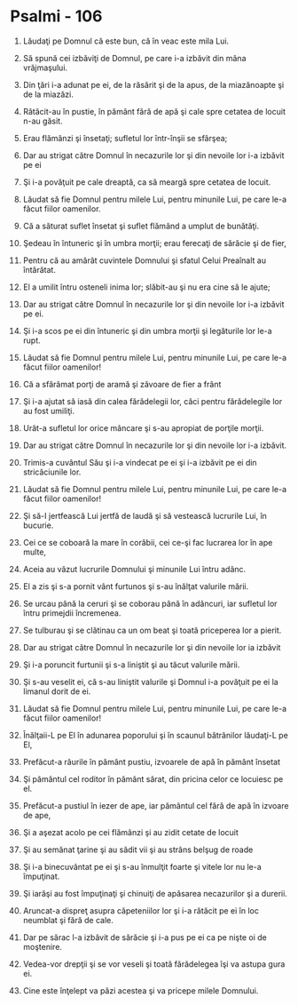# Psalmi - 106

1. Lăudaţi pe Domnul că este bun, că în veac este mila Lui. 

2. Să spună cei izbăviţi de Domnul, pe care i-a izbăvit din mâna vrăjmaşului. 

3. Din ţări i-a adunat pe ei, de la răsărit şi de la apus, de la miazănoapte şi de la miazăzi. 

4. Rătăcit-au în pustie, în pământ fără de apă şi cale spre cetatea de locuit n-au găsit. 

5. Erau flămânzi şi însetaţi; sufletul lor într-înşii se sfârşea; 

6. Dar au strigat către Domnul în necazurile lor şi din nevoile lor i-a izbăvit pe ei 

7. Şi i-a povăţuit pe cale dreaptă, ca să meargă spre cetatea de locuit. 

8. Lăudat să fie Domnul pentru milele Lui, pentru minunile Lui, pe care le-a făcut fiilor oamenilor. 

9. Că a săturat suflet însetat şi suflet flămând a umplut de bunătăţi. 

10. Şedeau în întuneric şi în umbra morţii; erau ferecaţi de sărăcie şi de fier, 

11. Pentru că au amărât cuvintele Domnului şi sfatul Celui Preaînalt au întărâtat. 

12. El a umilit întru osteneli inima lor; slăbit-au şi nu era cine să le ajute; 

13. Dar au strigat către Domnul în necazurile lor şi din nevoile lor i-a izbăvit pe ei. 

14. Şi i-a scos pe ei din întuneric şi din umbra morţii şi legăturile lor le-a rupt. 

15. Lăudat să fie Domnul pentru milele Lui, pentru minunile Lui, pe care le-a făcut fiilor oamenilor! 

16. Că a sfărâmat porţi de aramă şi zăvoare de fier a frânt 

17. Şi i-a ajutat să iasă din calea fărădelegii lor, căci pentru fărădelegile lor au fost umiliţi. 

18. Urât-a sufletul lor orice mâncare şi s-au apropiat de porţile morţii. 

19. Dar au strigat către Domnul în necazurile lor şi din nevoile lor i-a izbăvit. 

20. Trimis-a cuvântul Său şi i-a vindecat pe ei şi i-a izbăvit pe ei din stricăciunile lor. 

21. Lăudat să fie Domnul pentru milele Lui, pentru minunile Lui, pe care le-a făcut fiilor oamenilor! 

22. Şi să-I jertfească Lui jertfă de laudă şi să vestească lucrurile Lui, în bucurie. 

23. Cei ce se coboară la mare în corăbii, cei ce-şi fac lucrarea lor în ape multe, 

24. Aceia au văzut lucrurile Domnului şi minunile Lui întru adânc. 

25. El a zis şi s-a pornit vânt furtunos şi s-au înălţat valurile mării. 

26. Se urcau până la ceruri şi se coborau până în adâncuri, iar sufletul lor întru primejdii încremenea. 

27. Se tulburau şi se clătinau ca un om beat şi toată priceperea lor a pierit. 

28. Dar au strigat către Domnul în necazurile lor şi din nevoile lor ia izbăvit 

29. Şi i-a poruncit furtunii şi s-a liniştit şi au tăcut valurile mării. 

30. Şi s-au veselit ei, că s-au liniştit valurile şi Domnul i-a povăţuit pe ei la limanul dorit de ei. 

31. Lăudat să fie Domnul pentru milele Lui, pentru minunile Lui, pe care le-a făcut fiilor oamenilor! 

32. Înălţaii-L pe El în adunarea poporului şi în scaunul bătrânilor lăudaţi-L pe El, 

33. Prefăcut-a râurile în pământ pustiu, izvoarele de apă în pământ însetat 

34. Şi pământul cel roditor în pământ sărat, din pricina celor ce locuiesc pe el. 

35. Prefăcut-a pustiul în iezer de ape, iar pământul cel fără de apă în izvoare de ape, 

36. Şi a aşezat acolo pe cei flămânzi şi au zidit cetate de locuit 

37. Şi au semănat ţarine şi au sădit vii şi au strâns belşug de roade 

38. Şi i-a binecuvântat pe ei şi s-au înmulţit foarte şi vitele lor nu le-a împuţinat. 

39. Şi iarăşi au fost împuţinaţi şi chinuiţi de apăsarea necazurilor şi a durerii. 

40. Aruncat-a dispreţ asupra căpeteniilor lor şi i-a rătăcit pe ei în loc neumblat şi fără de cale. 

41. Dar pe sărac l-a izbăvit de sărăcie şi i-a pus pe ei ca pe nişte oi de moştenire. 

42. Vedea-vor drepţii şi se vor veseli şi toată fărădelegea îşi va astupa gura ei. 

43. Cine este înţelept va păzi acestea şi va pricepe milele Domnului. 

